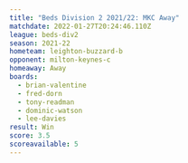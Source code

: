 ```yaml
---
title: "Beds Division 2 2021/22: MKC Away"
matchdate: 2022-01-27T20:24:46.110Z
league: beds-div2
season: 2021-22
hometeam: leighton-buzzard-b
opponent: milton-keynes-c
homeaway: Away
boards:
  - brian-valentine
  - fred-dorn
  - tony-readman
  - dominic-watson
  - lee-davies
result: Win
score: 3.5
scoreavailable: 5
---
```

